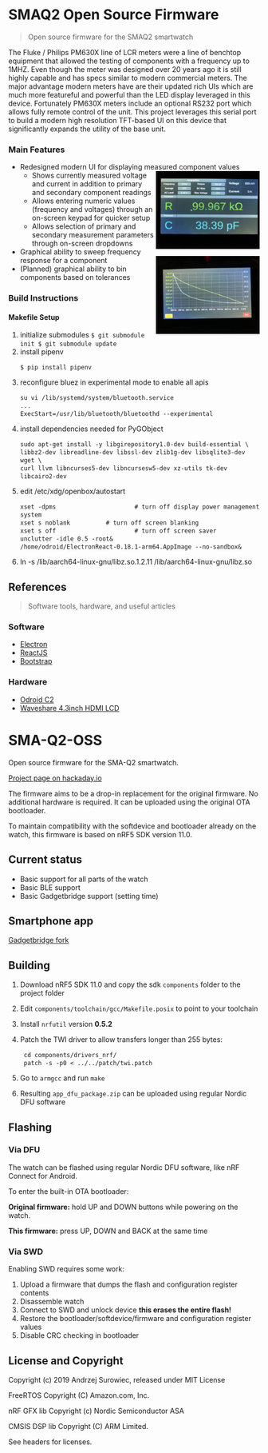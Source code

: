 # SMAQ2 Open Source Firmware

> Open source firmware for the SMAQ2 smartwatch


The Fluke / Philips PM630X line of LCR meters were a line of benchtop equipment that allowed the testing of components with a frequency up to 1MHZ. Even though the meter was designed over 20 years ago it is still highly capable and has specs similar to modern commercial meters. The major advantage modern meters have are their updated rich UIs which are much more featureful and powerful than the LED display leveraged in this device. Fortunately PM630X meters include an optional RS232 port which allows fully remote control of the unit. This project leverages this serial port to build a modern high resolution TFT-based UI
on this device that significantly expands the utility of the base unit.

### Main Features ###
- Redesigned modern UI for displaying measured component values <img src="https://raw.githubusercontent.com/dretay/pm6306_remote/master/IMG_4582.jpg" align="right" width="208">
  - Shows currently measured voltage and current in addition to primary and secondary component readings
  - Allows entering numeric values (frequency and voltages) through an on-screen keypad for quicker setup
  - Allows selection of primary and secondary measurement parameters through on-screen dropdowns
- Graphical ability to sweep frequency response for a component <img src="https://raw.githubusercontent.com/dretay/pm6306_remote/master/IMG_4608.jpg" align="right" width="208">
- (Planned) graphical ability to bin components based on tolerances

### Build Instructions ###
#### Makefile Setup
 1.  initialize submodules
    ```
    $ git submodule init
    $ git submodule update
    ```
 2. install pipenv
    ```
    $ pip install pipenv
    ```
 3. reconfigure bluez in experimental mode to enable all apis
    ```
    su vi /lib/systemd/system/bluetooth.service
    ...
    ExecStart=/usr/lib/bluetooth/bluetoothd --experimental
    ```
4. install dependencies needed for PyGObject
   ```
   sudo apt-get install -y libgirepository1.0-dev build-essential \
   libbz2-dev libreadline-dev libssl-dev zlib1g-dev libsqlite3-dev wget \
   curl llvm libncurses5-dev libncursesw5-dev xz-utils tk-dev libcairo2-dev
   ```
5. edit /etc/xdg/openbox/autostart
	```
	xset -dpms                      # turn off display power management system
	xset s noblank          # turn off screen blanking
	xset s off                      # turn off screen saver
	unclutter -idle 0.5 -root&
	/home/odroid/ElectronReact-0.18.1-arm64.AppImage --no-sandbox&
	```
6. ln -s /lib/aarch64-linux-gnu/libz.so.1.2.11 /lib/aarch64-linux-gnu/libz.so

## References
> Software tools, hardware, and useful articles

### Software ###
- [Electron](https://electronjs.org/)
- [ReactJS](https://reactjs.org/)
- [Bootstrap](https://getbootstrap.com/)

### Hardware ###
- [Odroid C2](https://wiki.odroid.com/odroid-c2/odroid-c2)
- [Waveshare 4.3inch HDMI LCD](https://www.waveshare.com/4.3inch-hdmi-lcd-b.htm)
# SMA-Q2-OSS

Open source firmware for the SMA-Q2 smartwatch.

[Project page on hackaday.io](https://hackaday.io/project/85463-color-open-source-smartwatch)

The firmware aims to be a drop-in replacement for the original firmware. No additional hardware is required. It can be uploaded using the original OTA bootloader.

To maintain compatibility with the softdevice and bootloader already on the watch, this firmware is based on nRF5 SDK version 11.0.

## Current status

  * Basic support for all parts of the watch
  * Basic BLE support
  * Basic Gadgetbridge support (setting time)

## Smartphone app

[Gadgetbridge fork](https://github.com/Emeryth/Gadgetbridge)

## Building

1. Download nRF5 SDK 11.0 and copy the sdk `components` folder to the project folder
2. Edit `components/toolchain/gcc/Makefile.posix` to point to your toolchain
2. Install `nrfutil` version **0.5.2**
3. Patch the TWI driver to allow transfers longer than 255 bytes:

        cd components/drivers_nrf/
        patch -s -p0 < ../../patch/twi.patch

4. Go to `armgcc` and run `make`
5. Resulting `app_dfu_package.zip` can be uploaded using regular Nordic DFU software

## Flashing

### Via DFU
The watch can be flashed using regular Nordic DFU software, like nRF Connect for Android.

To enter the built-in OTA bootloader:

**Original firmware:**
 hold UP and DOWN buttons while powering on the watch.

**This firmware:**
 press UP, DOWN and BACK at the same time


### Via SWD
Enabling SWD requires some work:

1. Upload a firmware that dumps the flash and configuration register contents
2. Disassemble watch
3. Connect to SWD and unlock device **this erases the entire flash!**
4. Restore the bootloader/softdevice/firmware and configuration register values
5. Disable CRC checking in bootloader

## License and Copyright

Copyright (c) 2019 Andrzej Surowiec,
released under MIT License

FreeRTOS Copyright (C) Amazon.com, Inc.

nRF GFX lib Copyright (c) Nordic Semiconductor ASA

CMSIS DSP lib Copyright (C) ARM Limited.

See headers for licenses.